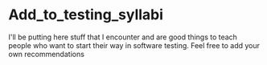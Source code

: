 # Add_to_testing_syllabi
I'll be putting here stuff that I encounter and are good things to teach people who want to start their way in software testing. 
Feel free to add your own recommendations
